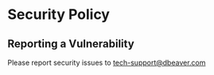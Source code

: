 # Security Policy

## Reporting a Vulnerability

Please report security issues to tech-support@dbeaver.com
